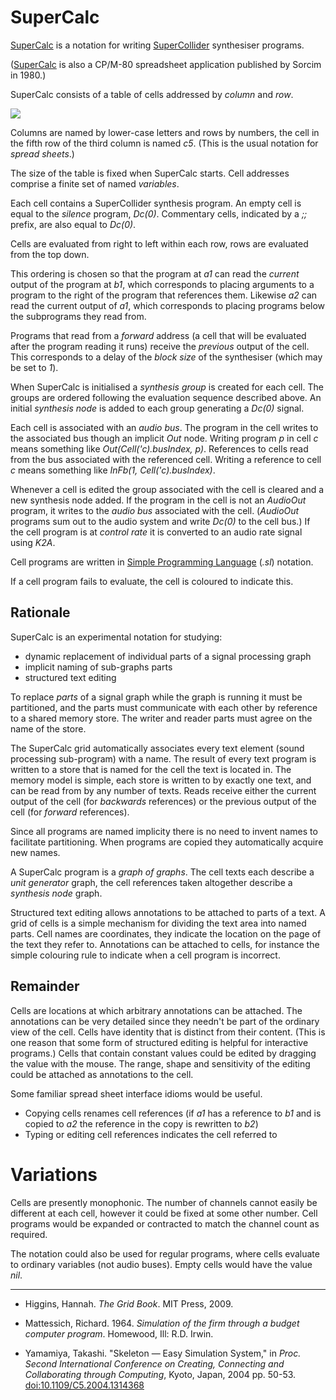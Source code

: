 # SuperCalc

[SuperCalc](https://rohandrape.net/pub/jssc3/jssc3-supercalc.html) is a notation for writing
[SuperCollider](https://www.audiosynth.com/) synthesiser programs.

([SuperCalc](https://museum.syssrc.com/artifact/exhibits/807/) is also a CP/M-80 spreadsheet application published by Sorcim in 1980.)

SuperCalc consists of a table of cells addressed by _column_ and _row_.

![](https://rohandrape.net/sw/jssc3/png/supercalc.2.png)

Columns are named by lower-case letters and rows by numbers,
the cell in the fifth row of the third column is named _c5_.
(This is the usual notation for _spread sheets_.)

The size of the table is fixed when SuperCalc starts.
Cell addresses comprise a finite set of named _variables_.

Each cell contains a SuperCollider synthesis program.
An empty cell is equal to the _silence_ program, _Dc(0)_.
Commentary cells, indicated by a _;;_ prefix, are also equal to _Dc(0)_.

Cells are evaluated from right to left within each row, rows are evaluated from the top down.

This ordering is chosen so that the program at _a1_ can read the _current_ output of the program at _b1_,
which corresponds to placing arguments to a program to the right of the program that references them.
Likewise _a2_ can read the current output of _a1_,
which corresponds to placing programs below the subprograms they read from.

Programs that read from a _forward_ address
(a cell that will be evaluated after the program reading it runs)
receive the _previous_ output of the cell.
This corresponds to a delay of the _block size_ of the synthesiser (which may be set to _1_).

When SuperCalc is initialised a _synthesis group_ is created for each cell.
The groups are ordered following the evaluation sequence described above.
An initial _synthesis node_ is added to each group generating a _Dc(0)_ signal.

Each cell is associated with an _audio bus_.
The program in the cell writes to the associated bus though an implicit _Out_ node.
Writing program _p_ in cell _c_ means something like _Out(Cell('c).busIndex, p)_.
References to cells read from the bus associated with the referenced cell.
Writing a reference to cell _c_ means something like _InFb(1, Cell('c).busIndex)_.

Whenever a cell is edited the group associated with the cell is cleared and a new synthesis node added.
If the program in the cell is not an _AudioOut_ program, it writes to the _audio bus_ associated with the cell.
(_AudioOut_ programs sum out to the audio system and write _Dc(0)_ to the cell bus.)
If the cell program is at _control rate_ it is converted to an audio rate signal using _K2A_.

Cell programs are written in [Simple Programming Language](https://rohandrape.net/t/spl) (_.sl_) notation.

If a cell program fails to evaluate, the cell is coloured to indicate this.

## Rationale

SuperCalc is an experimental notation for studying:

- dynamic replacement of individual parts of a signal processing graph
- implicit naming of sub-graphs parts
- structured text editing

To replace _parts_ of a signal graph while the graph is running it must be partitioned,
and the parts must communicate with each other by reference to a shared memory store.
The writer and reader parts must agree on the name of the store.

The SuperCalc grid automatically associates every text element (sound processing sub-program) with a name.
The result of every text program is written to a store that is named for the cell the text is located in.
The memory model is simple, each store is written to by exactly one text, and can be read from by any number of texts.
Reads receive either the current output of the cell (for _backwards_ references) or the previous output of the cell (for _forward_ references).

Since all programs are named implicity there is no need to invent names to facilitate partitioning.
When programs are copied they automatically acquire new names.

A SuperCalc program is a _graph of graphs_.
The cell texts each describe a _unit generator_ graph,
the cell references taken altogether describe a _synthesis node_ graph.

Structured text editing allows annotations to be attached to parts of a text.
A grid of cells is a simple mechanism for dividing the text area into named parts.
Cell names are coordinates, they indicate the location on the page of the text they refer to.
Annotations can be attached to cells,
for instance the simple colouring rule to indicate when a cell program is incorrect.

## Remainder

Cells are locations at which arbitrary annotations can be attached.
The annotations can be very detailed since they needn't be part of the ordinary view of the cell.
Cells have identity that is distinct from their content.
(This is one reason that some form of structured editing is helpful for interactive programs.)
Cells that contain constant values could be edited by dragging the value with the mouse.
The range, shape and sensitivity of the editing could be attached as annotations to the cell.

Some familiar spread sheet interface idioms would be useful.

- Copying cells renames cell references
   (if _a1_ has a reference to _b1_ and is copied to _a2_ the reference in the copy is rewritten to _b2_)
- Typing or editing cell references indicates the cell referred to

# Variations

Cells are presently monophonic.
The number of channels cannot easily be different at each cell, however it could be fixed at some other number.
Cell programs would be expanded or contracted to match the channel count as required.

The notation could also be used for regular programs, where cells evaluate to ordinary variables (not audio buses).
Empty cells would have the value _nil_.

* * *

- Higgins, Hannah. _The Grid Book_. MIT Press, 2009.

- Mattessich, Richard. 1964. _Simulation of the firm through a budget computer program_. Homewood, Ill: R.D. Irwin.

- Yamamiya, Takashi. "Skeleton — Easy Simulation System," in _Proc. Second International Conference on Creating, Connecting and Collaborating through Computing_, Kyoto, Japan, 2004 pp. 50-53. <doi:10.1109/C5.2004.1314368>
